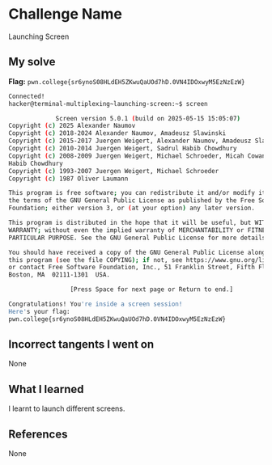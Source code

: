 # Challenge Name
Launching Screen

## My solve
**Flag:** `pwn.college{sr6ynoS08HLdEH5ZKwuQaUOd7hD.0VN4IDOxwyM5EzNzEzW}`


```bash
Connected!
hacker@terminal-multiplexing~launching-screen:~$ screen

```

```bash
             Screen version 5.0.1 (build on 2025-05-15 15:05:07) 
Copyright (c) 2025 Alexander Naumov
Copyright (c) 2018-2024 Alexander Naumov, Amadeusz Slawinski
Copyright (c) 2015-2017 Juergen Weigert, Alexander Naumov, Amadeusz Slawinski
Copyright (c) 2010-2014 Juergen Weigert, Sadrul Habib Chowdhury
Copyright (c) 2008-2009 Juergen Weigert, Michael Schroeder, Micah Cowan, Sadrul
Habib Chowdhury
Copyright (c) 1993-2007 Juergen Weigert, Michael Schroeder
Copyright (c) 1987 Oliver Laumann

This program is free software; you can redistribute it and/or modify it under
the terms of the GNU General Public License as published by the Free Software
Foundation; either version 3, or (at your option) any later version.

This program is distributed in the hope that it will be useful, but WITHOUT ANY
WARRANTY; without even the implied warranty of MERCHANTABILITY or FITNESS FOR A
PARTICULAR PURPOSE. See the GNU General Public License for more details.

You should have received a copy of the GNU General Public License along with
this program (see the file COPYING); if not, see https://www.gnu.org/licenses/,
or contact Free Software Foundation, Inc., 51 Franklin Street, Fifth Floor,
Boston, MA  02111-1301  USA.

                 [Press Space for next page or Return to end.]

```

```bash
Congratulations! You're inside a screen session!
Here's your flag:
pwn.college{sr6ynoS08HLdEH5ZKwuQaUOd7hD.0VN4IDOxwyM5EzNzEzW}

```

## Incorrect tangents I went on
None

## What I learned
I learnt to launch different screens.

## References 
None
